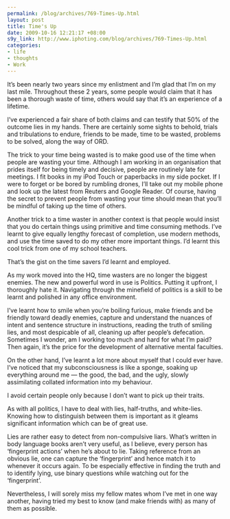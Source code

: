```yaml
--- 
permalink: /blog/archives/769-Times-Up.html
layout: post
title: Time's Up
date: 2009-10-16 12:21:17 +08:00
s9y_link: http://www.iphoting.com/blog/archives/769-Times-Up.html
categories: 
- life
- thoughts
- Work
---
```

<p class="whiteline"><p>It&#8217;s been nearly two years since my enlistment and I&#8217;m glad that I&#8217;m on my last mile. Throughout these 2 years, some people would claim that it has been a thorough waste of time, others would say that it&#8217;s an experience of a lifetime.</p>
</p><p class="whiteline"><p>I&#8217;ve experienced a fair share of both claims and can testify that 50% of the outcome lies in my hands. There are certainly some sights to behold, trials and tribulations to endure, friends to be made, time to be wasted, problems to be solved, along the way of ORD.</p>
</p><p class="whiteline"><p>The trick to your time being wasted is to make good use of the time when people are wasting your time. Although I am working in an organisation that prides itself for being timely and decisive, people are routinely late for meetings. I fit books in my iPod Touch or paperbacks in my side pocket. If I were to forget or be bored by rumbling drones, I&#8217;ll take out my mobile phone and look up the latest from Reuters and Google Reader. Of course, having the secret to prevent people from wasting your time should mean that you&#8217;ll be mindful of taking up the time of others.</p>
</p><p class="whiteline"><p>Another trick to a time waster in another context is that people would insist that you do certain things using primitive and time consuming methods. I&#8217;ve learnt to give equally lengthy forecast of completion, use modern methods, and use the time saved to do my other more important things. I&#8217;d learnt this cool trick from one of my school teachers.</p>
</p><p class="whiteline"><p>That&#8217;s the gist on the time savers I&#8217;d learnt and employed.</p>
</p><p class="whiteline"><p>As my work moved into the HQ, time wasters are no longer the biggest enemies. The new and powerful word in use is Politics. Putting it upfront, I thoroughly hate it. Navigating through the minefield of politics is a skill to be learnt and polished in any office environment.</p>
</p><p class="whiteline"><p>I&#8217;ve learnt how to smile when you&#8217;re boiling furious, make friends and be friendly toward deadly enemies, capture and understand the nuances of intent and sentence structure in instructions, reading the truth of smiling lies, and most despicable of all, cleaning up after people&#8217;s defecation. Sometimes I wonder, am I working too much and hard for what I&#8217;m paid? Then again, it&#8217;s the price for the development of alternative mental faculties.</p>
</p><p class="whiteline"><p>On the other hand, I&#8217;ve learnt a lot more about myself that I could ever have. I&#8217;ve noticed that my subconsciousness is like a sponge, soaking up everything around me — the good, the bad, and the ugly, slowly assimilating collated information into my behaviour.</p>
</p><p class="whiteline"><p>I avoid certain people only because I don&#8217;t want to pick up their traits.</p>
</p><p class="whiteline"><p>As with all politics, I have to deal with lies, half-truths, and white-lies. Knowing how to distinguish between them is important as it gleams significant information which can be of great use.</p>
</p><p class="whiteline"><p>Lies are rather easy to detect from non-compulsive liars. What&#8217;s written in body language books aren&#8217;t very useful, as I believe, every person has &#8216;fingerprint actions&#8217; when he&#8217;s about to lie. Taking reference from an obvious lie, one can capture the &#8216;fingerprint&#8217; and hence match it to whenever it occurs again. To be especially effective in finding the truth and to identify lying, use binary questions while watching out for the &#8216;fingerprint&#8217;.</p>
</p><p class="break"><p>Nevertheless, I will sorely miss my fellow mates whom I&#8217;ve met in one way another, having tried my best to know (and make friends with) as many of them as possible.</p></p>
